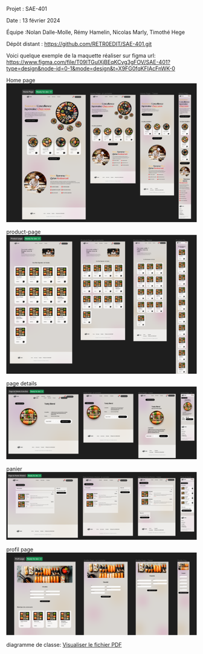Projet : SAE-401

Date : 13 février 2024

Équipe :Nolan Dalle-Molle, Rémy Hamelin, Nicolas Marly, Timothé Hege

Dépôt distant : https://github.com/RETR0EDIT/SAE-401.git

Voici quelque exemple de la maquette réaliser sur figma url: https://www.figma.com/file/T09ITGulXjBEqKCvg3gFOV/SAE-401?type=design&node-id=0-1&mode=design&t=X9FG0fqKFIAcFnWK-0


Home page
![Voici quelque exemple de la maquette réaliser sur figma url: https://www.figma.com/file/T09ITGulXjBEqKCvg3gFOV/SAE-401?type=design&node-id=0-1&mode=design&t=X9FG0fqKFIAcFnWK-0 ](liverable/maquette/home-page.png)



product-page
![product-page](liverable/maquette/product-page.png)



page details
![page details](liverable/maquette/details.png)



panier
![panier](liverable/maquette/panier.png)



profil page
![profil page](liverable/maquette/profil-page.png)


diagramme de classe:
[Visualiser le fichier PDF](liverable/diagramme_de_classe/Diagramme_de_classe.pdf)
